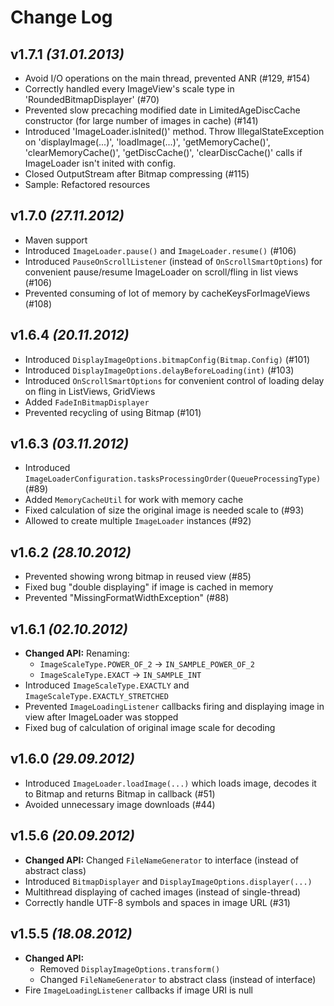 Change Log
===

v1.7.1 *(31.01.2013)*
---
 * Avoid I/O operations on the main thread, prevented ANR (#129, #154)
 * Correctly handled every ImageView's scale type in 'RoundedBitmapDisplayer' (#70)
 * Prevented slow precaching modified date in LimitedAgeDiscCache constructor (for large number of images in cache) (#141)
 * Introduced 'ImageLoader.isInited()' method. Throw IllegalStateException on 'displayImage(...)', 'loadImage(...)', 'getMemoryCache()', 'clearMemoryCache()', 'getDiscCache()', 'clearDiscCache()' calls if ImageLoader isn't inited with config.
 * Closed OutputStream after Bitmap compressing (#115)
 * Sample: Refactored resources

v1.7.0 *(27.11.2012)*
---
 * Maven support
 * Introduced `ImageLoader.pause()` and `ImageLoader.resume()` (#106)
 * Introduced `PauseOnScrollListener` (instead of `OnScrollSmartOptions`) for convenient pause/resume ImageLoader on scroll/fling in list views (#106)
 * Prevented consuming of lot of memory by cacheKeysForImageViews (#108)

v1.6.4 *(20.11.2012)*
---
 * Introduced `DisplayImageOptions.bitmapConfig(Bitmap.Config)` (#101)
 * Introduced `DisplayImageOptions.delayBeforeLoading(int)` (#103)
 * Introduced `OnScrollSmartOptions` for convenient control of loading delay on fling in ListViews, GridViews
 * Added `FadeInBitmapDisplayer`
 * Prevented recycling of using Bitmap (#101)

v1.6.3 *(03.11.2012)*
---
 * Introduced `ImageLoaderConfiguration.tasksProcessingOrder(QueueProcessingType)` (#89)
 * Added `MemoryCacheUtil` for work with memory cache
 * Fixed calculation of size the original image is needed scale to (#93)
 * Allowed to create multiple `ImageLoader` instances (#92)

v1.6.2 *(28.10.2012)*
---
 * Prevented showing wrong bitmap in reused view (#85)
 * Fixed bug "double displaying" if image is cached in memory
 * Prevented "MissingFormatWidthException" (#88)

v1.6.1 *(02.10.2012)*
---
 * **Changed API:** Renaming:
   * `ImageScaleType.POWER_OF_2` -> `IN_SAMPLE_POWER_OF_2`
   * `ImageScaleType.EXACT` -> `IN_SAMPLE_INT`
 * Introduced `ImageScaleType.EXACTLY` and `ImageScaleType.EXACTLY_STRETCHED`
 * Prevented `ImageLoadingListener` callbacks firing and displaying image in view after ImageLoader was stopped
 * Fixed bug of calculation of original image scale for decoding

v1.6.0 *(29.09.2012)*
---
 * Introduced `ImageLoader.loadImage(...)` which loads image, decodes it to Bitmap and returns Bitmap in callback (#51)
 * Avoided unnecessary image downloads (#44)

v1.5.6 *(20.09.2012)*
---
 * **Changed API:** Changed `FileNameGenerator` to interface (instead of abstract class)
 * Introduced `BitmapDisplayer` and `DisplayImageOptions.displayer(...)`
 * Multithread displaying of cached images (instead of single-thread)
 * Correctly handle UTF-8 symbols and spaces in image URL (#31)

v1.5.5 *(18.08.2012)*
---
 * **Changed API:**
   * Removed `DisplayImageOptions.transform()`
   * Changed `FileNameGenerator` to abstract class (instead of interface)
 * Fire `ImageLoadingListener` callbacks if image URI is null
